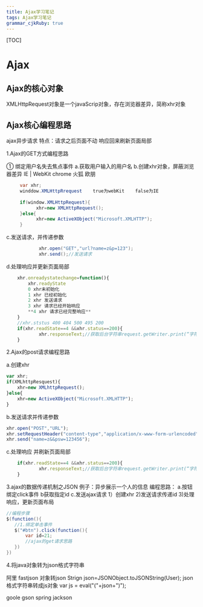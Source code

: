 ```yaml
---
title: Ajax学习笔记
tags: Ajax学习笔记
grammar_cjkRuby: true
---
```

[TOC]

# Ajax
## Ajax的核心对象

XMLHttpRequest对象是一个javaScrip对象，存在浏览器差异，简称xhr对象

## Ajax核心编程思路

ajax异步请求 特点：请求之后页面不动 响应回来刷新页面局部

1.Ajax的GET方式编程思路

① 绑定用户名失去焦点事件
a.获取用户输入的用户名
b.创建xhr对象，屏蔽浏览器差异  IE  |  WebKit chrome 火狐 欧朋 
 ``` java 
	  var xhr;
	  winddow.XMLHttpRrequest    true为webKit    false为IE
	  
	  if(window.XMLHttpRequest){
	  		xhr=new XMLHttpRequest();
	  }else{
	  		xhr=new ActiveXObject("Microsoft.XMLHTTP");
	  }
 ```
c.发送请求，并传递参数
``` java 
			xhr.open("GET","url?name=z&p=123");
			xhr.send();//发送请求
 ```
d.处理响应并更新页面局部
```javascript
	xhr.onreadystatechange=function(){
		xhr.readyState  
		0 xhr未初始化
		1 xhr 已经初始化
		2 xhr 发送请求
		3 xhr 请求已经开始响应
		**4 xhr 请求已经完整响应**
	}
	//xhr.ststus 400 404 500 495 200
	if(xhr.readState==4 &&xhr.status==200){
			xhr.responseText;//获取后台字符串request.getWriter.print(“字符串”)
	}
```
2.Ajax的post请求编程思路

a.创建xhr
```javascript
var xhr;
if(XMLhttpResquest){
	xhr=new XMLhttpRequest();
}else{
	xhr=new ActiveXObject("Microsoft.XMLHTTP");
}
```
b.发送请求并传递参数
```javascript
xhr.open("POST","URL");
xhr.setRequestHeader("content-type","application/x-www-form-urlencoded");
xhr.send("name=z&&psw=123456");
```
c.处理响应 并刷新页面局部
```javascript
	if(xhr.readState==4 &&xhr.status==200){
			xhr.responseText;//获取后台字符串request.getWriter.print(“字符串”)
	}
```
3.ajax的数据传递机制之JSON
 例子：异步展示一个人的信息
 编程思路：
 a.按钮绑定click事件
 b获取指定id
 c.发送ajax请求
 1）创建xhr
 2)发送请求传递id
 3)处理响应，更新页面布局
 
 ```java
 //编程步骤
 $(function(){
 	//1.绑定单击事件
	$("#btn").click(function(){
		var id=21;
		//ajax的get请求思路
	})
 })
 ```
4.将java对象转为json格式字符串

阿里 fastjson
对象转json Strign  json=JSONObject.toJSONString(User);
json格式字符串转成js对象   var js = eval("("+json+")");

goole gson
spring jackson
